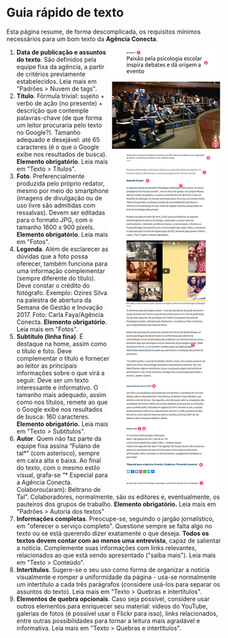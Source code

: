 # Guia rápido de texto

Esta página resume, de forma descomplicada, os requisitos mínimos necessários para um bom texto da **Agência Conecta**.

<img src="/assets/exemplo_texto.jpg" align="right">

1. **Data de publicação e assuntos do texto**. São definidos pela equipe fixa da agência, a partir de critérios previamente estabelecidos. Leia mais em "Padrões > Nuvem de tags".
2. **Título**. Fórmula trivial: sujeito + verbo de ação (no presente) + descrição que contemple palavras-chave (de que forma um leitor procuraria pelo texto no Google?). Tamanho adequado e desejável: até 65 caracteres (é o que o Google exibe nos resultados de busca). **Elemento obrigatório**. Leia mais em "Texto > Títulos".
3. **Foto**. Preferencialmente produzida pelo próprio redator, mesmo por meio do smartphone (imagens de divulgação ou de uso livre são admitidas com ressalvas). Devem ser editadas para o formato JPG, com o tamanho 1600 x 900 pixels. **Elemento obrigatório**. Leia mais em "Fotos".
4. **Legenda**. Além de esclarecer as dúvidas que a foto possa oferecer, também funciona para uma informação complementar (sempre diferente do título). Deve constar o crédito do fotógrafo. Exemplo: Ozires Silva na palestra de abertura da Semana de Gestão e Inovação 2017. Foto: Carla Faya/Agência Conecta. **Elemento obrigatório**. Leia mais em "Fotos".
5. **Subtítulo (linha fina)**. É destaque na home, assim como o título e foto. Deve complementar o título e fornecer ao leitor as principais informações sobre o que virá a seguir. Deve ser um texto interessante e informativo. O tamanho mais adequado, assim como nos títulos, remete ao que o Google exibe nos resultados de busca: 160 caracteres. **Elemento obrigatório.** Leia mais em  "Texto > Subtítulos".
6. **Autor**. Quem não faz parte da equipe fixa assina “Fulano de tal\*” (com asterisco), sempre em caixa alta e baixa. Ao final do texto, com o mesmo estilo visual, grafa-se “\* Especial para a Agência Conecta. Colaborou(aram): Beltrano de Tal”. Colaboradores, normalmente, são os editores e, eventualmente, os pauteiros dos grupos de trabalho. **Elemento obrigatório.**  Leia mais em "Padrões > Autoria dos textos"
7. **Informações completas**. Preocupe-se, seguindo o jargão jornalístico, em "oferecer o serviço completo". Questione sempre se falta algo no texto ou se está querendo dizer exatamente o que deseja. **Todos os textos devem contar com ao menos uma entrevista**, capaz de salientar a notícia. Complemente suas informações com links relevantes, relacionados ao que está sendo apresentado ("saiba mais"). Leia mais em "Texto > Conteúdo".
8. **Intertítulos**. Sugere-se o seu uso como forma de organizar a notícia visualmente e romper a uniformidade da página - usa-se normalmente um intertítulo a cada três parágrafos (considere usá-los para separar os assuntos do texto). Leia mais em "Texto > Quebras e intertítulos".
9. **Elementos de quebra opcionais**. Caso seja possível, considere usar outros elementos para enriquecer seu material: vídeos do YouTube, galerias de fotos (é possível usar o Flickr para isso), links relacionados, entre outras possibilidades para tornar a leitura mais agradável e informativa. Leia mais em "Texto > Quebras e intertítulos".
